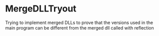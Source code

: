 # MergeDLLTryout
Trying to implement merged DLLs to prove that the versions used in the main program can be different from the merged dll called with reflection

